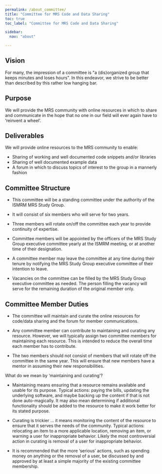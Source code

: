 ```yaml
---
permalink: /about_committee/
title: "Committee for MRS Code and Data Sharing"
toc: true
toc_label: "Committee for MRS Code and Data Sharing"

sidebar:
  nav: "about"

---
```


## Vision
For many, the impression of a committee is "a (dis)organized group that keeps minutes and loses hours". In this endeavor, we strive to be better than described by this rather low hanging bar.  

## Purpose
We will provide the MRS community with online resources in which to share and communicate in the hope that no one in our field will ever again have to ‘reinvent a wheel’.  

## Deliverables
We will provide online resources to the MRS community to enable:  

* Sharing of working and well documented code snippets and/or libraries
* Sharing of well documented example data
* A forum in which to discuss topics of interest to the group in a mannerly fashion

## Committee Structure

* This committee will be a standing committee under the authority of the ISMRM MRS Study Group.  

* It will consist of six members who will serve for two years.  

* Three members will rotate on/off the committee each year to provide continuity of expertise.  

* Committee members will be appointed by the officers of the MRS Study Group executive committee yearly at the ISMRM meeting, or at another time of their designation.  

* A committee member may leave the committee at any time during their tenure by notifying the MRS Study Group executive committee of their intention to leave.

* Vacancies on the committee can be filled by the MRS Study Group executive committee as needed. The person filling the vacancy will serve for the remaining duration of the original member only.

## Committee Member Duties

* The committee will maintain and curate the online resources for code/data sharing and the forum for member communications.

* Any committee member can contribute to maintaining and curating any resource. However, we will typically assign two committee members for maintaining each resource. This is intended to reduce the overall time each member has to contribute.  

* The two members should not consist of members that will rotate off the committee in the same year. This will ensure that new members have a mentor in assuming their new responsibilities.

What do we mean by ‘maintaining and curating’?  

* Maintaining means ensuring that a resource remains available and usable for its purpose. Typical actions: paying the bills, updating the underlying software, and maybe backing up the content if that is not done auto-magically. It may also mean determining if additional functionality should be added to the resource to make it work better for its stated purpose.

* Curating is trickier … it means monitoring the content of the resource to ensure that it serves the needs of the community. Typical actions: relocating an item to a more applicable location, removing an item, or warning a user for inappropriate behavior. Likely the most controversial action in curating is removal of a user for inappropriate behavior.  

* It is recommended that the more ‘serious’ actions, such as spending money on anything or the removal of a user, be discussed by and approved by at least a simple majority of the existing committee membership.
